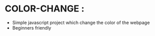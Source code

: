 # COLOR-CHANGE :

- Simple javascript project which change the color of the webpage
- Beginners friendly
